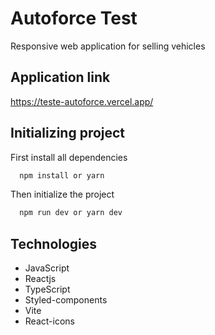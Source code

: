 
# Autoforce Test
Responsive web application for selling vehicles


## Application link
https://teste-autoforce.vercel.app/

## Initializing project
First install all dependencies

```bash
  npm install or yarn
```

Then initialize the project

```bash
  npm run dev or yarn dev
```


## Technologies

- JavaScript
- Reactjs
- TypeScript
- Styled-components
- Vite
- React-icons




